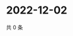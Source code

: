# 2022-12-02

共 0 条

<!-- BEGIN WEIBO -->
<!-- 最后更新时间 Fri Dec 02 2022 16:18:02 GMT+0800 (China Standard Time) -->

<!-- END WEIBO -->
